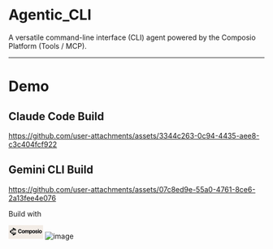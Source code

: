 # Agentic_CLI 
A versatile command-line interface (CLI) agent powered by the Composio Platform (Tools / MCP).

---
# Demo 

## Claude Code Build
https://github.com/user-attachments/assets/3344c263-0c94-4435-aee8-c3c404fcf922

## Gemini CLI Build 
https://github.com/user-attachments/assets/07c8ed9e-55a0-4761-8ce6-2a13fee4e076

Build with 

[<img src="https://github.com/DevloperHS/agentic_cli_tool/blob/main/imgs/composio%20logo.png?raw=true" alt="drawing" width="68"/>](https://composio.dev/)
![image](https://img.shields.io/badge/langchain-1C3C3C?style=for-the-badge&logo=langchain&logoColor=white) 
